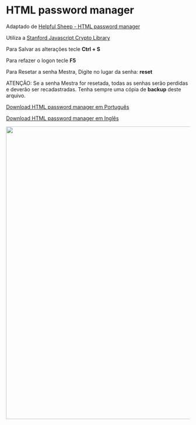 # HTML password manager

Adaptado de [Helpful Sheep - HTML password manager](https://helpfulsheep.com/2012-01-20-html-password-manager/)

Utiliza a [Stanford Javascript Crypto Library](http://bitwiseshiftleft.github.io/sjcl/) 

Para Salvar as alterações tecle **Ctrl + S**

Para refazer o logon tecle **F5**

Para Resetar a senha Mestra, Digite no lugar da senha: **reset**

ATENÇÃO: Se a senha Mestra for resetada, todas as senhas serão perdidas e deverão ser recadastradas. Tenha sempre uma cópia de **backup** deste arquivo.

[Download HTML password manager em Português](http://alexandrecvieira.droppages.com/files/accounter-ptbr.html)

[Download HTML password manager em Inglês](http://alexandrecvieira.droppages.com/files/accounter-en.html)

<img src="http://alexandrecvieira.droppages.com/images/accounter-ptbr-status.png" width="800">

